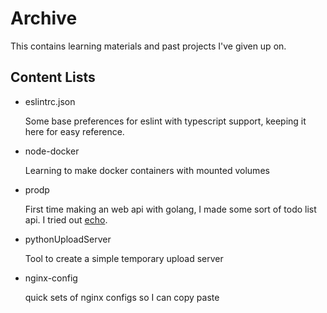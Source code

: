 # Archive

This contains learning materials and past projects I've given up on.

## Content Lists

- eslintrc.json

	Some base preferences for eslint with typescript support, keeping it here for easy reference.

- node-docker

	Learning to make docker containers with mounted volumes

- prodp

	First time making an web api with golang, I made some sort of todo list api.
	I tried out [echo](https://echo.labstack.com/).

- pythonUploadServer

	Tool to create a simple temporary upload server

- nginx-config

	quick sets of nginx configs so I can copy paste